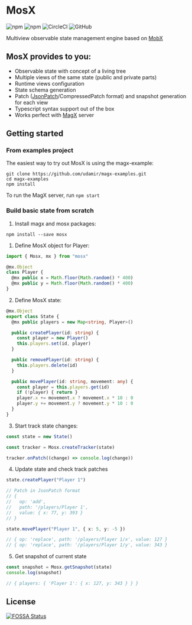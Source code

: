 # MosX 
<img alt="npm" src="https://img.shields.io/npm/v/mosx"> <img alt="npm" src="https://img.shields.io/npm/dm/mosx?label=npm"> <img alt="CircleCI" src="https://img.shields.io/circleci/build/github/udamir/mosx/master?token=af6cb1791c99dfb47ce0b39b3269c0433f9a10b7"> <img alt="GitHub" src="https://img.shields.io/github/license/udamir/mosx">

Multiview observable state management engine based on [MobX](https://mobx.js.org/README.html)

## MosX provides to you:
- Observable state with concept of a living tree
- Multiple views of the same state (public and private parts)
- Runtime views configuration
- State schema generation
- Patch ([JsonPatch](http://jsonpatch.com/)/CompressedPatch format) and snapshot generation for each view
- Typescript syntax support out of the box
- Works perfect with [MagX](https://github.com/udamir/magx) server

## Getting started

### From examples project

The easiest way to try out MosX is using the magx-example:
```
git clone https://github.com/udamir/magx-examples.git
cd magx-examples
npm install
```

To run the MagX server, run ```npm start```

### Build basic state from scratch

1. Install magx and mosx packages:
```
npm install --save mosx
```

1. Define MosX object for Player:
```ts
import { Mosx, mx } from "mosx"

@mx.Object
class Player {
  @mx public x = Math.floor(Math.random() * 400)
  @mx public y = Math.floor(Math.random() * 400)
}
```
2. Define MosX state:
```ts
@mx.Object
export class State {
  @mx public players = new Map<string, Player>()

  public createPlayer(id: string) {
    const player = new Player()
    this.players.set(id, player)
  }

  public removePlayer(id: string) {
    this.players.delete(id)
  }

  public movePlayer(id: string, movement: any) {
    const player = this.players.get(id)
    if (!player) { return }
    player.x += movement.x ? movement.x * 10 : 0
    player.y += movement.y ? movement.y * 10 : 0
  }
}
```
3. Start track state changes:
```ts
const state = new State()

const tracker = Mosx.createTracker(state)

tracker.onPatch((change) => console.log(change))

```
4. Update state and check track patches
```ts
state.createPlayer("Player 1")

// Patch in JsonPatch format
// {
//   op: 'add',
//   path: '/players/Player 1',
//   value: { x: 77, y: 393 }
// }

state.movePlayer("Player 1", { x: 5, y: -5 })

// { op: 'replace', path: '/players/Player 1/x', value: 127 }
// { op: 'replace', path: '/players/Player 1/y', value: 343 }
```
5. Get snapshot of current state
```ts
const snapshot = Mosx.getSnapshot(state)
console.log(snapshot)

// { players: { 'Player 1': { x: 127, y: 343 } } }
```

## License

[![FOSSA Status](https://app.fossa.com/api/projects/git%2Bgithub.com%2Fudamir%2Fmosx.svg?type=large)](https://app.fossa.com/projects/git%2Bgithub.com%2Fudamir%2Fmosx?ref=badge_large)
